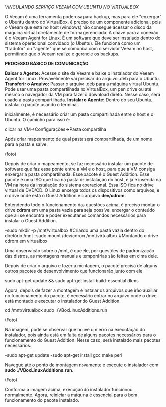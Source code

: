 *VINCULANDO SERVIÇO VEEAM COM UBUNTU NO VIRTUALBOX*

O Veeam é uma ferramenta poderosa para backup, mas para ele "enxergar" o Ubuntu dentro do VirtualBox, é preciso de um componente adicional, pois o Veeam que está no host (windows) não consegue acessar o disco da máquina virtual diretamente de forma gerenciada. A chave para a conexão é o Veeam Agent for Linux. É um software que deve ser instalado dentro do sistema operacional convidado (o Ubuntu). Ele funciona como um "tradutor" ou "agente" que se comunica com o servidor Veeam no host, permitindo que o Veeam realize e gerencie os backups.

**PROCESSO BÁSICO DE COMUNICAÇÃO**

**Baixar o Agente:** Acesse o site da Veeam e baixe o instalador do Veeam Agent for Linux. Provavelmente vai precisar do arquivo .deb para o Ubuntu.
**Transferir o Arquivo:** Passar o arquivo .deb para a máquina virtual Ubuntu. Pode usar uma pasta compartilhada no VirtualBox, um pen drive ou até mesmo o navegador da VM para fazer o download direto. Nesse caso, será usado a pasta compartilhada.
**Instalar o Agente:** Dentro do seu Ubuntu, instalar o pacote usando o terminal.

inicialmente, é necessário criar um pasta compartilhada entre o host e o Ubuntu. O caminho para isso é:

clicar na VM->Configurações->Pasta compartilha

Após criar mapeamento de qual pasta será compartilhada, de um nome para a pasta e salve.

(foto)

Depois de criar o mapeamento, se faz necessário instalar um pacote de software que faz essa ponte entre a VM e o host, para que a VM consiga enxergar a pasta compartilhada. Esse pacote é o Guest Addition. Esse pacote é uma ISO que fica na pasta de instalação do host, e já é inserida na VM na hora da instalação do sistema operacional. Essa ISO fica no drive virtual de DVD/CD. O Linux enxerga todos os dispositivos como arquivos, e o drive onde está o Guest Addition é o arquivo **dev/cdrom**.

Entendendo todo o funcionamento das questões acima, é preciso montar o drive **cdrom** em uma pasta vazia para seja possível enxergar o conteúdo que ali se encontra e poder executar os comandos necessários para instalar o Guest Addition. 

-sudo mkdir -p /mnt/virtualbox #Criando uma pasta vazia dentro do diretório /mnt
-sudo mount /dev/cdrom /mnt/virtualbox #Montando o drive cdrom em virtualbox 

Uma observação sobre o /mnt, é que ele, por questões de padronização das distros, as montagens manuais e temporárias são feitas em cima dele.

Depois de criar o arquivo e fazer a montagem, o pacote precisa de alguns outros pacotes de desenvolvimento que funcionarão junto com ele.

sudo apt-get update && sudo apt-get install build-essential dkms

Agora, depois de fazer a montagem e instalar os arquivos que irão auxiliar no funcionamento do pacote, é necessário entrar no arquivo onde o drive está montado e executar o instalador do Guest Addition.

cd /mnt/virtualbox
sudo ./VBoxLinuxAdditions.run

(Foto)

Na imagem, pode se observar que houve um erro na executação do instalador, pois ainda está em falta de alguns pacotes necessários para o funcionamento do Guest Addition. Nesse caso, será instalado mais pacotes necessários.

-sudo apt-get update
-sudo apt-get install gcc make perl

Navegue até o ponto de montagem novamente e execute o instalador com **sudo ./VBoxLinuxAdditions.run**.

(Foto)

Conforma a imagem acima, execução do instalador funcionou normalmente. Agora, reiniciar a máquina é essencial para o bom funcionamento do pacote instalado. 









